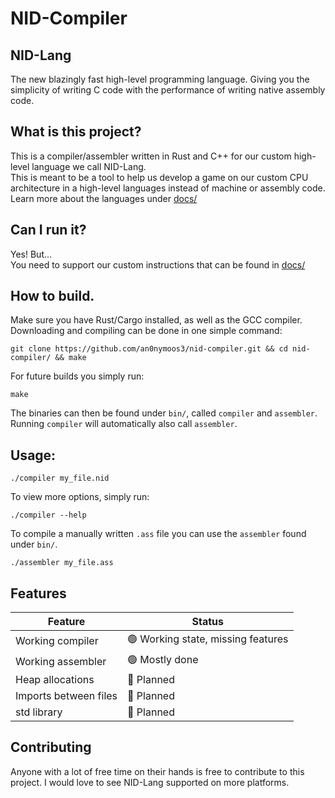 # NID-Compiler

## NID-Lang
The new blazingly fast high-level programming language. Giving you the simplicity of writing C code with
the performance of writing native assembly code.

## What is this project?
This is a compiler/assembler written in Rust and C++ for our custom high-level language we call NID-Lang.  
This is meant to be a tool to help us develop a game on our custom CPU architecture in a high-level languages instead
of machine or assembly code. Learn more about the languages under [docs/](https://github.com/an0nymoos3/nid-compiler/tree/assembler/docs)

## Can I run it?
Yes! But...  
You need to support our custom instructions that can be found in [docs/](https://github.com/an0nymoos3/nid-compiler/tree/assembler/docs)

## How to build.
Make sure you have Rust/Cargo installed, as well as the GCC compiler.  
Downloading and compiling can be done in one simple command: 
```
git clone https://github.com/an0nymoos3/nid-compiler.git && cd nid-compiler/ && make
```
For future builds you simply run:
```
make
```

The binaries can then be found under `bin/`, called `compiler` and `assembler`. Running `compiler` 
will automatically also call `assembler`.

## Usage:
```
./compiler my_file.nid
```
To view more options, simply run: 
```
./compiler --help
```

To compile a manually written `.ass` file you can use the `assembler` found under `bin/`.
```
./assembler my_file.ass
```

## Features
| Feature                  | Status |
| -------                  | ------ |
| Working compiler         | 🟢 Working state, missing features  |
| Working assembler        | 🟢 Mostly done                      |
| Heap allocations         | 🔴 Planned                          |
| Imports between files    | 🔴 Planned                          |
| std library              | 🔴 Planned                          |

## Contributing
Anyone with a lot of free time on their hands is free to contribute to this project. I would love to see NID-Lang
supported on more platforms.
